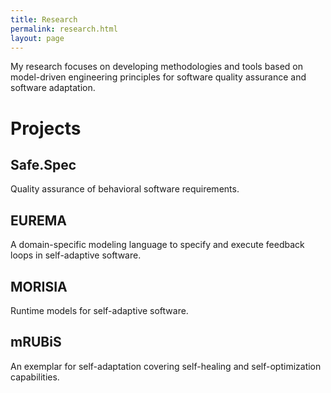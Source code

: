 ```yaml
---
title: Research
permalink: research.html
layout: page
---
```


My research focuses on developing methodologies and tools based on model-driven engineering principles for software quality assurance and software adaptation.

# Projects

## Safe.Spec
Quality assurance of behavioral software requirements.

## EUREMA
A domain-specific modeling language to specify and execute feedback loops in self-adaptive software.

## MORISIA
Runtime models for self-adaptive software.

## mRUBiS
An exemplar for self-adaptation covering self-healing and self-optimization capabilities.
